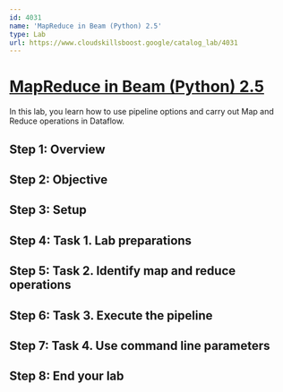 ```yaml
---
id: 4031
name: 'MapReduce in Beam (Python) 2.5'
type: Lab
url: https://www.cloudskillsboost.google/catalog_lab/4031
---
```


# [MapReduce in Beam (Python) 2.5](https://www.cloudskillsboost.google/catalog_lab/4031)

In this lab, you learn how to use pipeline options and carry out Map and Reduce operations in Dataflow.



## Step 1: Overview

## Step 2: Objective

## Step 3: Setup

## Step 4: Task 1. Lab preparations

## Step 5: Task 2. Identify map and reduce operations

## Step 6: Task 3. Execute the pipeline

## Step 7: Task 4. Use command line parameters

## Step 8: End your lab
